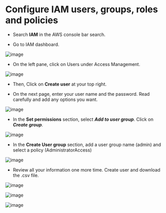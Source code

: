 # Configure IAM users, groups, roles and policies 

- Search **IAM** in the AWS console bar search.

- Go to IAM dashboard. 


![image](https://github.com/user-attachments/assets/dc52cf5a-0ba0-4fba-b06c-0665c96ed485)


- On the left pane, click on Users under Access Management.


![image](https://github.com/user-attachments/assets/d97c5e72-d586-4c27-914f-b4a8b3cc0593)


- Then, Click on **Create user** at your top right. 

- On the next page, enter your user name and the password. Read carefully and add any options you want.


![image](https://github.com/user-attachments/assets/cbc1304d-6189-4361-b27e-53a95ff28fd2)


- In the **Set permissions** section, select ***Add to user group***. Click on ***Create group***.


![image](https://github.com/user-attachments/assets/5eabbc64-5da3-4bd2-9be3-657e5f30511f)


- In the **Create User group** section, add a user group name (admin) and select a policy (AdministratorAccess)


![image](https://github.com/user-attachments/assets/9a961986-f8c7-4eda-b1d2-abdb3cb6a7eb)


- Review all your information one more time. Create user and download the .csv file.

![image](https://github.com/user-attachments/assets/b24a8f8f-edc1-4e07-a69e-884d629e019f)


![image](https://github.com/user-attachments/assets/e9fbb271-4443-4e8b-a58b-74b05a7c27c0)


![image](https://github.com/user-attachments/assets/03678c7f-2a5e-4e83-bdd3-f71b799909a2)



